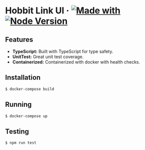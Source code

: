 # Hobbit Link UI &middot; [![Made with](https://img.shields.io/badge/made%20with-nextjs-blue)](https://nextjs.org/docs/getting-started/) [![Node Version](https://img.shields.io/badge/node-v16.17.0-blue)](https://github.com/svenkang/hobbitlink/blob/main/ui/.nvmrc)

## Features
* **TypeScript:** Built with TypeScript for type safety.
* **UnitTest:** Great unit test coverage.
* **Containerized:** Containerized with docker with health checks.

## Installation
```bash
$ docker-compose build
```

## Running
```bash
$ docker-compose up
```

## Testing
```bash
$ npm run test
```
